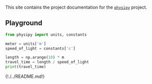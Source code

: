 This site contains the project documentation for the
[`physipy`](https://github.com/mocquin/physipy/) project.

## Playground

```py play
from physipy import units, constants

meter = units['m']
speed_of_light = constants['c']

length = np.arange(10) * m
travel_time = length / speed_of_light
print(travel_time)
```

{!./../README.md!}
